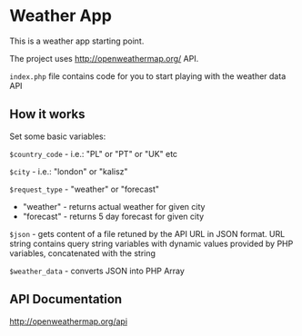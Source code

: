 # Weather App

This is a weather app starting point.

The project uses http://openweathermap.org/ API.

`index.php` file contains code for you to start playing with the weather data API

## How it works

Set some basic variables:

`$country_code` - i.e.: "PL" or "PT" or "UK" etc

`$city` - i.e.: "london" or "kalisz"

`$request_type` - "weather" or "forecast"

* "weather" - returns actual weather for given city
* "forecast" - returns 5 day forecast for given city

`$json` - gets content of a file retuned by the API URL in JSON format. URL string contains query string variables with dynamic values provided by PHP variables, concatenated with the string

`$weather_data` - converts JSON into PHP Array

## API Documentation

http://openweathermap.org/api
